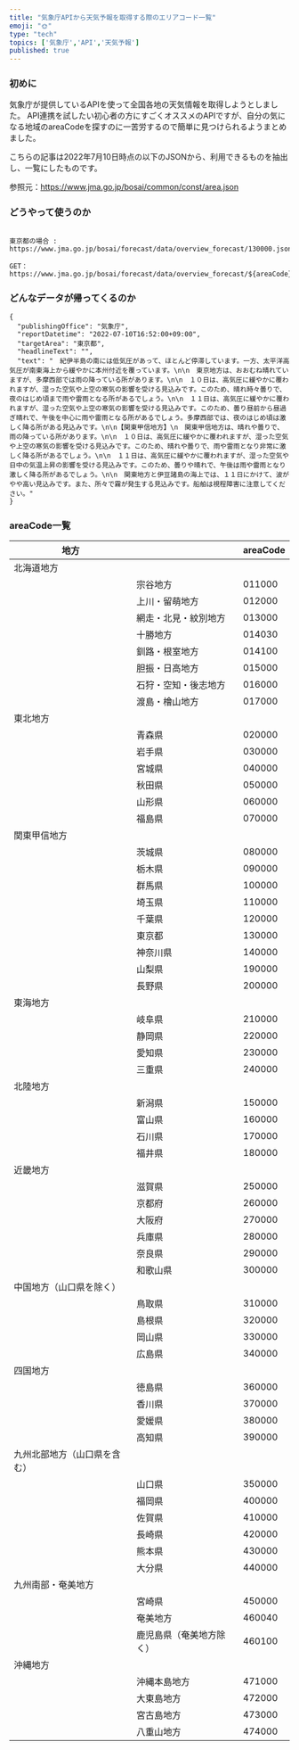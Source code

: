 ```yaml
---
title: "気象庁APIから天気予報を取得する際のエリアコード一覧"
emoji: "🌞"
type: "tech"
topics: ['気象庁','API','天気予報']
published: true
---
```


### 初めに
気象庁が提供しているAPIを使って全国各地の天気情報を取得しようとしました。
API連携を試したい初心者の方にすごくオススメのAPIですが、自分の気になる地域のareaCodeを探すのに一苦労するので簡単に見つけられるようまとめました。

こちらの記事は2022年7月10日時点の以下のJSONから、利用できるものを抽出し、一覧にしたものです。

参照元：https://www.jma.go.jp/bosai/common/const/area.json


### どうやって使うのか

```

東京都の場合 : https://www.jma.go.jp/bosai/forecast/data/overview_forecast/130000.json

GET：https://www.jma.go.jp/bosai/forecast/data/overview_forecast/${areaCode}.json

```

### どんなデータが帰ってくるのか

```
{
  "publishingOffice": "気象庁",
  "reportDatetime": "2022-07-10T16:52:00+09:00",
  "targetArea": "東京都",
  "headlineText": "",
  "text": "　紀伊半島の南には低気圧があって、ほとんど停滞しています。一方、太平洋高気圧が南東海上から緩やかに本州付近を覆っています。\n\n　東京地方は、おおむね晴れていますが、多摩西部では雨の降っている所があります。\n\n　１０日は、高気圧に緩やかに覆われますが、湿った空気や上空の寒気の影響を受ける見込みです。このため、晴れ時々曇りで、夜のはじめ頃まで雨や雷雨となる所があるでしょう。\n\n　１１日は、高気圧に緩やかに覆われますが、湿った空気や上空の寒気の影響を受ける見込みです。このため、曇り昼前から昼過ぎ晴れで、午後を中心に雨や雷雨となる所があるでしょう。多摩西部では、夜のはじめ頃は激しく降る所がある見込みです。\n\n【関東甲信地方】\n　関東甲信地方は、晴れや曇りで、雨の降っている所があります。\n\n　１０日は、高気圧に緩やかに覆われますが、湿った空気や上空の寒気の影響を受ける見込みです。このため、晴れや曇りで、雨や雷雨となり非常に激しく降る所があるでしょう。\n\n　１１日は、高気圧に緩やかに覆われますが、湿った空気や日中の気温上昇の影響を受ける見込みです。このため、曇りや晴れで、午後は雨や雷雨となり激しく降る所があるでしょう。\n\n　関東地方と伊豆諸島の海上では、１１日にかけて、波がやや高い見込みです。また、所々で霧が発生する見込みです。船舶は視程障害に注意してください。"
}
```

### areaCode一覧

| 地方                         |                          | areaCode | 
| ---------------------------- | ------------------------ | -------- | 
| 北海道地方                   |                          |          | 
|                              | 宗谷地方                 | 011000   | 
|                              | 上川・留萌地方           | 012000   | 
|                              | 網走・北見・紋別地方     | 013000   | 
|                              | 十勝地方                 | 014030   | 
|                              | 釧路・根室地方           | 014100   | 
|                              | 胆振・日高地方           | 015000   | 
|                              | 石狩・空知・後志地方     | 016000   | 
|                              | 渡島・檜山地方           | 017000   | 
| 東北地方                     |                          |          | 
|                              | 青森県                   | 020000   | 
|                              | 岩手県                   | 030000   | 
|                              | 宮城県                   | 040000   | 
|                              | 秋田県                   | 050000   | 
|                              | 山形県                   | 060000   | 
|                              | 福島県                   | 070000   | 
| 関東甲信地方                 |                          |          | 
|                              | 茨城県                   | 080000   | 
|                              | 栃木県                   | 090000   | 
|                              | 群馬県                   | 100000   | 
|                              | 埼玉県                   | 110000   | 
|                              | 千葉県                   | 120000   | 
|                              | 東京都                   | 130000   | 
|                              | 神奈川県                 | 140000   | 
|                              | 山梨県                   | 190000   | 
|                              | 長野県                   | 200000   | 
| 東海地方                     |                          |          | 
|                              | 岐阜県                   | 210000   | 
|                              | 静岡県                   | 220000   | 
|                              | 愛知県                   | 230000   | 
|                              | 三重県                   | 240000   | 
| 北陸地方                     |                          |          | 
|                              | 新潟県                   | 150000   | 
|                              | 富山県                   | 160000   | 
|                              | 石川県                   | 170000   | 
|                              | 福井県                   | 180000   | 
| 近畿地方                     |                          |          | 
|                              | 滋賀県                   | 250000   | 
|                              | 京都府                   | 260000   | 
|                              | 大阪府                   | 270000   | 
|                              | 兵庫県                   | 280000   | 
|                              | 奈良県                   | 290000   | 
|                              | 和歌山県                 | 300000   | 
| 中国地方（山口県を除く）     |                          |          | 
|                              | 鳥取県                   | 310000   | 
|                              | 島根県                   | 320000   | 
|                              | 岡山県                   | 330000   | 
|                              | 広島県                   | 340000   | 
| 四国地方                     |                          |          | 
|                              | 徳島県                   | 360000   | 
|                              | 香川県                   | 370000   | 
|                              | 愛媛県                   | 380000   | 
|                              | 高知県                   | 390000   | 
| 九州北部地方（山口県を含む） |                          |          | 
|                              | 山口県                   | 350000   | 
|                              | 福岡県                   | 400000   | 
|                              | 佐賀県                   | 410000   | 
|                              | 長崎県                   | 420000   | 
|                              | 熊本県                   | 430000   | 
|                              | 大分県                   | 440000   | 
| 九州南部・奄美地方           |                          |          | 
|                              | 宮崎県                   | 450000   | 
|                              | 奄美地方                 | 460040   | 
|                              | 鹿児島県（奄美地方除く） | 460100   | 
| 沖縄地方                     |                          |          | 
|                              | 沖縄本島地方             | 471000   | 
|                              | 大東島地方               | 472000   | 
|                              | 宮古島地方               | 473000   | 
|                              | 八重山地方               | 474000   | 

